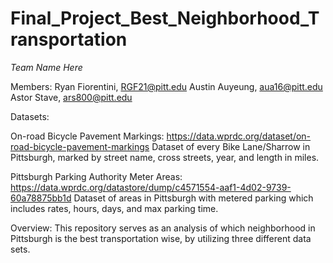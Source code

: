 # Final_Project_Best_Neighborhood_Transportation

*Team Name Here*

Members:
Ryan Fiorentini, RGF21@pitt.edu
Austin Auyeung, aua16@pitt.edu
Astor Stave, ars800@pitt.edu


Datasets:

On-road Bicycle Pavement Markings: https://data.wprdc.org/dataset/on-road-bicycle-pavement-markings 
Dataset of every Bike Lane/Sharrow in Pittsburgh, marked by street name, cross streets, year, and length in miles. 

Pittsburgh Parking Authority Meter Areas: https://data.wprdc.org/datastore/dump/c4571554-aaf1-4d02-9739-60a78875bb1d
Dataset of areas in Pittsburgh with metered parking which includes rates, hours, days, and max parking time.


Overview:
This repository serves as an analysis of which neighborhood in Pittsburgh is the best transportation wise, by utilizing three different data sets. 

